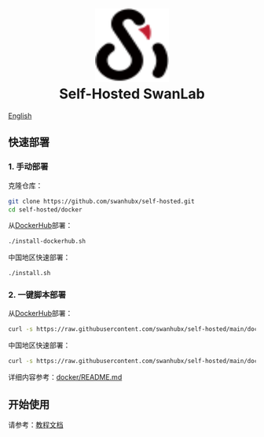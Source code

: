 <h1 align="center" style="border-bottom: none">
    <a href="https://swanlab.cn" target="_blank">
      <img alt="SwanLab" src="./assets/swanlab.svg" width="150" height="150">
    </a>
    <br>Self-Hosted SwanLab
</h1>

[English](./README_EN.md)


## 快速部署

### 1. 手动部署

克隆仓库：

```bash
git clone https://github.com/swanhubx/self-hosted.git
cd self-hosted/docker
```

从[DockerHub](https://hub.docker.com/search?q=swanlab)部署：

```bash
./install-dockerhub.sh
```

中国地区快速部署：

```bash
./install.sh
```

### 2. 一键脚本部署

从[DockerHub](https://hub.docker.com/search?q=swanlab)部署：

```bash
curl -s https://raw.githubusercontent.com/swanhubx/self-hosted/main/docker/install-dockerhub.sh | bash
```

中国地区快速部署：

```bash
curl -s https://raw.githubusercontent.com/swanhubx/self-hosted/main/docker/install.sh | bash
```

详细内容参考：[docker/README.md](./docker/README.md)

## 开始使用

请参考：[教程文档](https://docs.swanlab.cn/guide_cloud/self_host/docker-deploy.html)